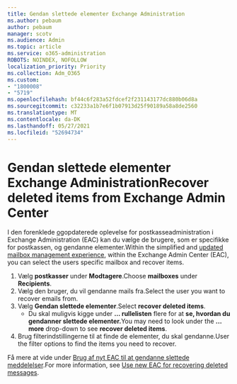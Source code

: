 ```yaml
---
title: Gendan slettede elementer Exchange Administration
ms.author: pebaum
author: pebaum
manager: scotv
ms.audience: Admin
ms.topic: article
ms.service: o365-administration
ROBOTS: NOINDEX, NOFOLLOW
localization_priority: Priority
ms.collection: Adm_O365
ms.custom:
- "1800008"
- "5719"
ms.openlocfilehash: bf44c6f283a52fdcef2f231143177dc880b06d8a
ms.sourcegitcommit: c32233a1b7e6f1b07913d25f90189a58a8de2560
ms.translationtype: MT
ms.contentlocale: da-DK
ms.lasthandoff: 05/27/2021
ms.locfileid: "52694734"
---
```

# <a name="recover-deleted-items-from-exchange-admin-center"></a><span data-ttu-id="ba121-102">Gendan slettede elementer Exchange Administration</span><span class="sxs-lookup"><span data-stu-id="ba121-102">Recover deleted items from Exchange Admin Center</span></span>

<span data-ttu-id="ba121-103">I den forenklede [og](https://admin.exchange.microsoft.com/#/mailboxes)opdaterede oplevelse for postkasseadministration i Exchange Administration (EAC) kan du vælge de brugere, som er specifikke for postkassen, og gendanne elementer.</span><span class="sxs-lookup"><span data-stu-id="ba121-103">Within the simplified and [updated mailbox management experience](https://admin.exchange.microsoft.com/#/mailboxes), within the Exchange Admin Center (EAC), you can select the users specific mailbox and recover items.</span></span>

1. <span data-ttu-id="ba121-104">Vælg **postkasser** under **Modtagere**.</span><span class="sxs-lookup"><span data-stu-id="ba121-104">Choose **mailboxes** under **Recipients**.</span></span>
2. <span data-ttu-id="ba121-105">Vælg den bruger, du vil gendanne mails fra.</span><span class="sxs-lookup"><span data-stu-id="ba121-105">Select the user you want to recover emails from.</span></span>
3. <span data-ttu-id="ba121-106">Vælg **Gendan slettede elementer**.</span><span class="sxs-lookup"><span data-stu-id="ba121-106">Select **recover deleted items**.</span></span>
    - <span data-ttu-id="ba121-107">Du skal muligvis kigge under **... rullelisten** flere for at **se, hvordan du gendanner slettede elementer.**</span><span class="sxs-lookup"><span data-stu-id="ba121-107">You may need to look under the **… more** drop-down to see **recover deleted items**.</span></span>
4. <span data-ttu-id="ba121-108">Brug filterindstillingerne til at finde de elementer, du skal gendanne.</span><span class="sxs-lookup"><span data-stu-id="ba121-108">User the filter options to find the items you need to recover.</span></span>

<span data-ttu-id="ba121-109">Få mere at vide under [Brug af nyt EAC til at gendanne slettede meddelelser](/exchange/recipients-in-exchange-online/manage-user-mailboxes/recover-deleted-messages#use-new-eac-for-recovering-deleted-messages).</span><span class="sxs-lookup"><span data-stu-id="ba121-109">For more information, see [Use new EAC for recovering deleted messages](/exchange/recipients-in-exchange-online/manage-user-mailboxes/recover-deleted-messages#use-new-eac-for-recovering-deleted-messages).</span></span>
